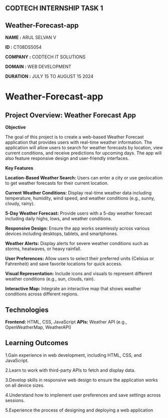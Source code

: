 ## CODTECH INTERNSHIP TASK 1 ##

## Weather-Forecast-app ##

**NAME :** ARUL SELVAN V

**ID :** CT08DS5054

**COMPANY :** CODTECH IT SOLUTIONS

**DOMAIN :** WEB DEVELOPMENT

**DURATION :** JULY 15 TO AUGUST 15 2024

# Weather-Forecast-app

## Project Overview: Weather Forecast App ##

**Objective**

The goal of this project is to create a web-based Weather Forecast application that provides users with real-time weather information. The application will allow users to search for weather forecasts by location, view current conditions, and receive predictions for upcoming days. The app will also feature responsive design and user-friendly interfaces.

**Key Features**

**Location-Based Weather Search:** Users can enter a city or use geolocation to get weather forecasts for their current location.

**Current Weather Conditions:** Display real-time weather data including temperature, humidity, wind speed, and weather conditions (e.g., sunny, cloudy, rainy).

**5-Day Weather Forecast:** Provide users with a 5-day weather forecast including daily highs, lows, and weather conditions.

**Responsive Design:** Ensure the app works seamlessly across various devices including desktops, tablets, and smartphones.

**Weather Alerts:** Display alerts for severe weather conditions such as storms, heatwaves, or heavy rainfall.

**User Preferences:** Allow users to select their preferred units (Celsius or Fahrenheit) and save favorite locations for quick access.

**Visual Representation:** Include icons and visuals to represent different weather conditions (e.g., sun, clouds, rain).

**Interactive Map:** Integrate an interactive map that shows weather conditions across different regions.

## Technologies ##

**Frontend:** HTML, CSS, JavaScript
**APIs:** Weather API (e.g., OpenWeatherMap, WeatherAPI)

## Learning Outcomes ##

1.Gain experience in web development, including HTML, CSS, and JavaScript.

2.Learn to work with third-party APIs to fetch and display data.

3.Develop skills in responsive web design to ensure the application works on all device sizes.

4.Understand how to implement user preferences and save settings across sessions.

5.Experience the process of designing and deploying a web application
